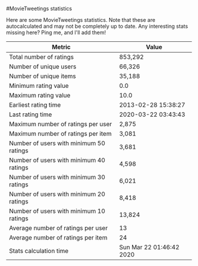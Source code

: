 #MovieTweetings statistics

Here are some MovieTweetings statistics. Note that these are autocalculated and may not be completely up to date. Any interesting stats missing here? Ping me, and I'll add them!

Metric | Value
--- | ---
Total number of ratings                 | 853,292
Number of unique users                  | 66,326
Number of unique items                  | 35,188
Minimum rating value                    | 0.0
Maximum rating value                    | 10.0
Earliest rating time                    | 2013-02-28 15:38:27
Last rating time                        | 2020-03-22 03:43:43
Maximum number of ratings per user      | 2,875
Maximum number of ratings per item      | 3,081
Number of users with minimum 50 ratings | 3,681
Number of users with minimum 40 ratings | 4,598
Number of users with minimum 30 ratings | 6,021
Number of users with minimum 20 ratings | 8,418
Number of users with minimum 10 ratings | 13,824
Average number of ratings per user      | 13
Average number of ratings per item      | 24
Stats calculation time                  | Sun Mar 22 01:46:42 2020

